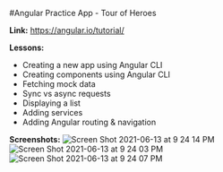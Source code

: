 #Angular Practice App - Tour of Heroes

**Link:** https://angular.io/tutorial/

**Lessons:**
- Creating a new app using Angular CLI
- Creating components using Angular CLI
- Fetching mock data
- Sync vs async requests
- Displaying a list
- Adding services
- Adding Angular routing & navigation

**Screenshots:**
![Screen Shot 2021-06-13 at 9 24 14 PM](https://user-images.githubusercontent.com/40967205/121835257-04083080-cc8e-11eb-838d-2e39b7a55453.png)
![Screen Shot 2021-06-13 at 9 24 03 PM](https://user-images.githubusercontent.com/40967205/121835262-066a8a80-cc8e-11eb-9e34-982f85b5c363.png)
![Screen Shot 2021-06-13 at 9 24 07 PM](https://user-images.githubusercontent.com/40967205/121835265-079bb780-cc8e-11eb-84fe-970b57c02772.png)

